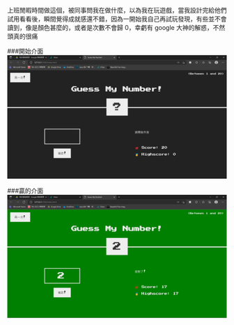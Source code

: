 上班閒暇時間做這個，被同事問我在做什麼，以為我在玩遊戲，當我設計完給他們試用看看後，瞬間覺得成就感還不錯，因為一開始我自己再試玩發現，有些並不會讀到，像是顏色甚麼的，或者是次數不會歸 0，幸虧有 google 大神的解惑，不然頭真的很痛

###開始介面
![](start.png)

###贏的介面
![](okok.png)
